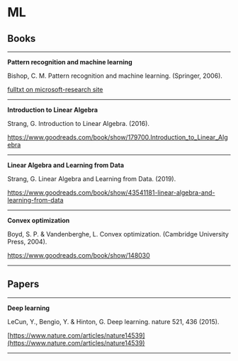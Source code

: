 # ML

## Books

---

**Pattern recognition and machine learning**

Bishop, C. M. Pattern recognition and machine learning. (Springer, 2006).

[fulltxt on microsoft-research site](https://www.microsoft.com/en-us/research/publication/pattern-recognition-machine-learning/)

---

**Introduction to Linear Algebra**

Strang, G. Introduction to Linear Algebra. (2016).

https://www.goodreads.com/book/show/179700.Introduction_to_Linear_Algebra

---

**Linear Algebra and Learning from Data**

Strang, G. Linear Algebra and Learning from Data. (2019).

https://www.goodreads.com/book/show/43541181-linear-algebra-and-learning-from-data

---

**Convex optimization**

Boyd, S. P. & Vandenberghe, L. Convex optimization. (Cambridge University Press, 2004).

https://www.goodreads.com/book/show/148030

---

## Papers

---

**Deep learning**

LeCun, Y., Bengio, Y. & Hinton, G. Deep learning. nature 521, 436 (2015).

[https://www.nature.com/articles/nature14539](https://www.nature.com/articles/nature14539)

---
